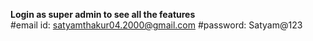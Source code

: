 **Login as super admin to see all the features**<br/>
#email id: satyamthakur04.2000@gmail.com
#password: Satyam@123
